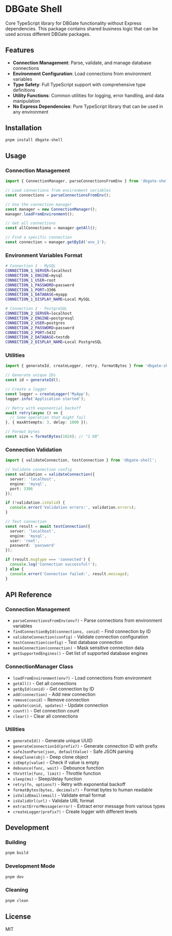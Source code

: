 # DBGate Shell

Core TypeScript library for DBGate functionality without Express dependencies. This package contains shared business logic that can be used across different DBGate packages.

## Features

- **Connection Management**: Parse, validate, and manage database connections
- **Environment Configuration**: Load connections from environment variables
- **Type Safety**: Full TypeScript support with comprehensive type definitions
- **Utility Functions**: Common utilities for logging, error handling, and data manipulation
- **No Express Dependencies**: Pure TypeScript library that can be used in any environment

## Installation

```bash
pnpm install dbgate-shell
```

## Usage

### Connection Management

```typescript
import { ConnectionManager, parseConnectionsFromEnv } from 'dbgate-shell';

// Load connections from environment variables
const connections = parseConnectionsFromEnv();

// Use the connection manager
const manager = new ConnectionManager();
manager.loadFromEnvironment();

// Get all connections
const allConnections = manager.getAll();

// Find a specific connection
const connection = manager.getById('env_1');
```

### Environment Variables Format

```bash
# Connection 1 - MySQL
CONNECTION_1_SERVER=localhost
CONNECTION_1_ENGINE=mysql
CONNECTION_1_USER=root
CONNECTION_1_PASSWORD=password
CONNECTION_1_PORT=3306
CONNECTION_1_DATABASE=myapp
CONNECTION_1_DISPLAY_NAME=Local MySQL

# Connection 2 - PostgreSQL
CONNECTION_2_SERVER=localhost
CONNECTION_2_ENGINE=postgresql
CONNECTION_2_USER=postgres
CONNECTION_2_PASSWORD=password
CONNECTION_2_PORT=5432
CONNECTION_2_DATABASE=testdb
CONNECTION_2_DISPLAY_NAME=Local PostgreSQL
```

### Utilities

```typescript
import { generateId, createLogger, retry, formatBytes } from 'dbgate-shell';

// Generate unique IDs
const id = generateId();

// Create a logger
const logger = createLogger('MyApp');
logger.info('Application started');

// Retry with exponential backoff
await retry(async () => {
  // Some operation that might fail
}, { maxAttempts: 3, delay: 1000 });

// Format bytes
const size = formatBytes(1024); // "1 KB"
```

### Connection Validation

```typescript
import { validateConnection, testConnection } from 'dbgate-shell';

// Validate connection config
const validation = validateConnection({
  server: 'localhost',
  engine: 'mysql',
  port: 3306
});

if (!validation.isValid) {
  console.error('Validation errors:', validation.errors);
}

// Test connection
const result = await testConnection({
  server: 'localhost',
  engine: 'mysql',
  user: 'root',
  password: 'password'
});

if (result.msgtype === 'connected') {
  console.log('Connection successful!');
} else {
  console.error('Connection failed:', result.message);
}
```

## API Reference

### Connection Management

- `parseConnectionsFromEnv(env?)` - Parse connections from environment variables
- `findConnectionById(connections, conid)` - Find connection by ID
- `validateConnection(config)` - Validate connection configuration
- `testConnection(config)` - Test database connection
- `maskConnection(connection)` - Mask sensitive connection data
- `getSupportedEngines()` - Get list of supported database engines

### ConnectionManager Class

- `loadFromEnvironment(env?)` - Load connections from environment
- `getAll()` - Get all connections
- `getById(conid)` - Get connection by ID
- `add(connection)` - Add new connection
- `remove(conid)` - Remove connection
- `update(conid, updates)` - Update connection
- `count()` - Get connection count
- `clear()` - Clear all connections

### Utilities

- `generateId()` - Generate unique UUID
- `generateConnectionId(prefix?)` - Generate connection ID with prefix
- `safeJsonParse(json, defaultValue)` - Safe JSON parsing
- `deepClone(obj)` - Deep clone object
- `isEmpty(value)` - Check if value is empty
- `debounce(func, wait)` - Debounce function
- `throttle(func, limit)` - Throttle function
- `sleep(ms)` - Sleep/delay function
- `retry(fn, options?)` - Retry with exponential backoff
- `formatBytes(bytes, decimals?)` - Format bytes to human readable
- `isValidEmail(email)` - Validate email format
- `isValidUrl(url)` - Validate URL format
- `extractErrorMessage(error)` - Extract error message from various types
- `createLogger(prefix?)` - Create logger with different levels

## Development

### Building

```bash
pnpm build
```

### Development Mode

```bash
pnpm dev
```

### Cleaning

```bash
pnpm clean
```

## License

MIT
